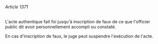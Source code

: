 ###### Article 1371

L'acte authentique fait foi jusqu'à inscription de faux de ce que l'officier public dit avoir personnellement accompli ou constaté.

En cas d'inscription de faux, le juge peut suspendre l'exécution de l'acte.

